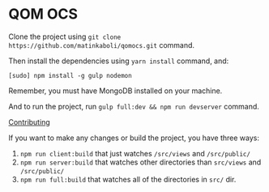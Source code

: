 # QOM OCS

Clone the project using `git clone https://github.com/matinkaboli/qomocs.git` command.

Then install the dependencies using `yarn install` command, and:

```[sudo] npm install -g gulp nodemon```

Remember, you must have MongoDB installed on your machine.

And to run the project, run `gulp full:dev && npm run devserver` command.

[Contributing](https://github.com/QomOSC/blog/blob/master/CONTRIBUTING.md)


If you want to make any changes or build the project, you have three ways: 


1. `npm run client:build` that just watches `/src/views` and `/src/public/`
2. `npm run server:build` that watches other directories than `src/views` and `/src/public/`
3. `npm run full:build` that watches all of the directories in `src/` dir.
